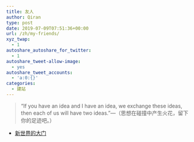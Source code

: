 ```yaml
---
title: 友人
author: Qiran
type: post
date: 2019-07-09T07:51:36+00:00
url: /zh/my-friends/
xyz_twap:
  - 1
autoshare_autoshare_for_twitter:
  - 1
autoshare_tweet-allow-image:
  - yes
autoshare_tweet_accounts:
  - 'a:0:{}'
categories:
  - 建站
---
```

> “If you have an idea and I have an idea, we exchange these ideas, then each of us will have two ideas.”—（思想在碰撞中产生火花，留下你的足迹吧。）

<ul class="wp-block-list">
  <li>
    <a rel="noreferrer noopener" href="https://blog.xinshijiededa.men/" target="_blank">新世界的大门</a>
  </li>
</ul>
